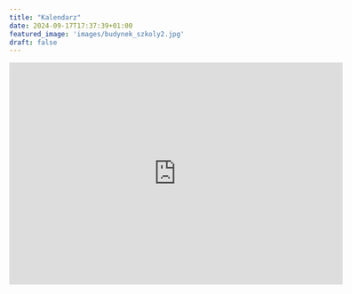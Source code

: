 ```yaml
---
title: "Kalendarz"
date: 2024-09-17T17:37:39+01:00
featured_image: 'images/budynek_szkoly2.jpg'
draft: false
---
```


<iframe src="https://calendar.google.com/calendar/embed?src=46f775d6ce2ac8009c37a3e0d6377b3d6a9e8c7a92518bf02f08c12f28a0af3e%40group.calendar.google.com&ctz=Europe%2FLondon" style="border: 0" width="600" height="400" frameborder="0" scrolling="no"></iframe>